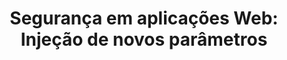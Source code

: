 ---
layout: redirect
category: blog caelum
title: "Segurança em aplicações Web: Injeção de novos parâmetros"
originalURI: http://blog.caelum.com.br/seguranca-em-aplicacoes-web-injecao-de-novos-parametros/
---